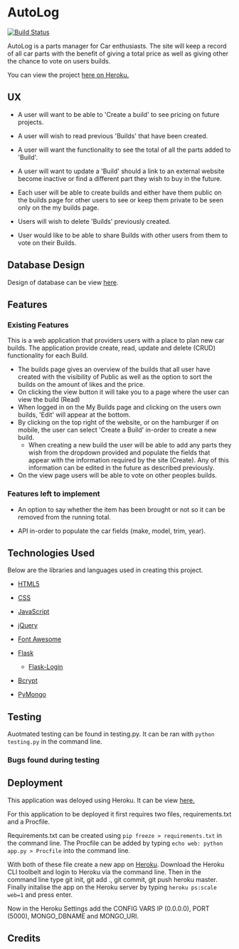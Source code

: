 # AutoLog

[![Build Status](https://travis-ci.org/msped/AutoLog.svg?branch=master)](https://travis-ci.org/msped/AutoLog)

AutoLog is a parts manager for Car enthusiasts. The site will keep a record of all car parts with the benefit of giving a total price as well as giving other the chance to vote on users builds.

You can view the project [here on Heroku.](http://autolog-msped.herokuapp.com/)

## UX

- A user will want to be able to 'Create a build' to see pricing on future projects.

- A user will wish to read previous 'Builds' that have been created.

- A user will want the functionality to see the total of all the parts added to 'Build'.

- A user will want to update a 'Build' should a link to an external website become inactive or find a different part they wish to buy in the future.

- Each user will be able to create builds and either have them public on the builds page for other users to see or keep them private to be seen only on the my builds page.

- Users will wish to delete 'Builds' previously created.

- User would like to be able to share Builds with other users from them to vote on their Builds.

## Database Design

Design of database can be view [here](https://github.com/msped/AutoLog/blob/master/assets/Autolog%20ERD.png).

## Features

### Existing Features

This is a web application that providers users with a place to plan new car builds. The application provide create, read, update and delete (CRUD) functionality for each Build.

- The builds page gives an overview of the builds that all user have created with the visibility of Public as well as the option to sort the builds on the amount of likes and the price.
- On clicking the view button it will take you to a page where the user can view the build (Read)
- When logged in on the My Builds page and clicking on the users own builds, 'Edit' will appear at the bottom.
- By clicking on the top right of the website, or on the hamburger if on mobile, the user can select 'Create a Build' in-order to create a new build.
    - When creating a new build the user will be able to add any parts they wish from the dropdown provided and populate the fields that appear with the information required by the site (Create). Any of this information can be edited in the future as described previously.
- On the view page users will be able to vote on other peoples builds.

### Features left to implement

- An option to say whether the item has been brought or not so it can be removed from the running total.

- API in-order to populate the car fields (make, model, trim, year).

## Technologies Used

Below are the libraries and languages used in creating this project.

- [HTML5](https://en.wikipedia.org/wiki/HTML5)

- [CSS](https://developer.mozilla.org/en-US/docs/Web/CSS/CSS33)

- [JavaScript](https://www.javascript.com/)

- [jQuery](https://jquery.com/)

- [Font Awesome](https://fontawesome.com)

- [Flask](https://flask.palletsprojects.com/en/1.0.x/)
    - [Flask-Login](https://flask-login.readthedocs.io/en/latest/)

- [Bcrypt](https://en.wikipedia.org/wiki/Bcrypt)

- [PyMongo](https://api.mongodb.com/python/current/)

## Testing

Auotmated testing can be found in testing.py. It can be ran with `python testing.py` in the command line.

### Bugs found during testing

## Deployment

This application was deloyed using Heroku. It can be view [here.](http://autolog-msped.herokuapp.com/)

For this application to be deployed it first requires two files, requirements.txt and a Procfile.

Requirements.txt can be created using `pip freeze > requirements.txt` in the command line. The Procfile can be added by typing `echo web: python app.py > Procfile` into the command line.

With both of these file create a new app on [Heroku](https://dashboard.heroku.com/login). Download the Heroku CLI toolbelt and login to Heroku via the command line. Then in the command line type git init, git add ., git commit, git push heroku master. Finally initalise the app on the Heroku server by typing `heroku ps:scale web=1` and press enter.

Now in the Heroku Settings add the CONFIG VARS IP (0.0.0.0), PORT (5000), MONGO_DBNAME and MONGO_URI.

## Credits
